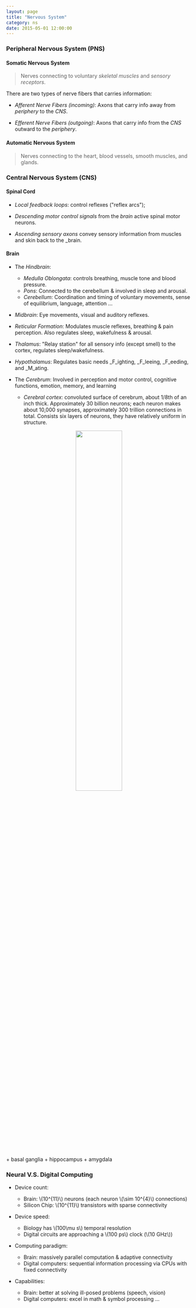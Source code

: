 ```yaml
---
layout: page
title: "Nervous System"
category: ns
date: 2015-05-01 12:00:00
---
```


### Peripheral Nervous System (PNS)

#### Somatic Nervous System

> Nerves connecting to voluntary _skeletal muscles_ and _sensory receptors_.

There are two types of nerve fibers that carries information:

+ _Afferent Nerve Fibers (incoming)_: Axons that carry info away from _periphery_ to the _CNS_.

+ _Efferent Nerve Fibers (outgoing)_: Axons that carry info from the _CNS_ outward to the _periphery_.

#### Automatic Nervous System

> Nerves connecting to the heart, blood vessels, smooth muscles, and glands.

### Central Nervous System (CNS)

#### Spinal Cord

+ _Local feedback loops_: control reflexes ("reflex arcs");

+ _Descending motor control signals_ from the _brain_ active spinal motor neurons.

+ _Ascending sensory axons_ convey sensory information from muscles and skin back to the _brain.

#### Brain

+ The _Hindbrain_:
  + _Medulla Oblongata_: controls breathing, muscle tone and blood pressure.
  + _Pons_: Connected to the cerebellum & involved in sleep and arousal.
  + _Cerebellum_: Coordination and timing of voluntary movements, sense of equilibrium, language, attention ...

+ _Midbrain_: Eye movements, visual and auditory reflexes.

+ _Reticular Formation_: Modulates muscle reflexes, breathing & pain perception. Also regulates sleep, wakefulness & arousal.

+ _Thalamus_: "Relay station"  for all sensory info (except smell) to the cortex, regulates sleep/wakefulness.

+ _Hypothalamus_: Regulates basic needs _F_ighting, _F_leeing, _F_eeding, and _M_ating.

+ The _Cerebrum_: Involved in perception and motor control, cognitive functions, emotion, memory, and learning
  + _Cerebral cortex_: convoluted surface of cerebrum, about 1/8th of an inch thick. Approximately 30 billion neurons; each neuron makes about 10,000 synapses, approximately 300 trillion connections in total. Consists six layers of neurons, they have relatively uniform in structure.
<div>
<p>
<center>
    <img class="img-responsive" src="http://rt.dgyblog.com/images/cerebral_cortex.png" alt="" width="50%">
</center>
</p>
</div>
  + basal ganglia
  + hippocampus
  + amygdala

### Neural V.S. Digital Computing

+ Device count:
  + Brain: \\(10^{11}\\) neurons (each neuron \\(\sim 10^{4}\\) connections)
  + Silicon Chip: \\(10^{11}\\) transistors with sparse connectivity

+ Device speed:
  + Biology has \\(100\mu s\\) temporal resolution
  + Digital circuits are approaching a \\(100 ps\\) clock (\\(10 GHz\\))

+ Computing paradigm:
  + Brain: massively parallel computation & adaptive connectivity
  + Digital computers: sequential information processing via CPUs with fixed connectivity
  
+ Capabilities:
  + Brain: better at solving ill-posed problems (speech, vision)
  + Digital computers: excel in math & symbol processing ...
